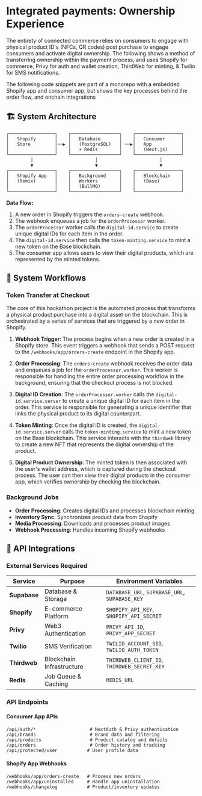 # Integrated payments: Ownership Experience

The entirety of connected commerce relies on consumers to engage with physical product ID's (NFCs, QR codes) post purchase to engage consumers and activate digital ownership. The following shows a method of transferring ownership within the payment process, and uses Shopify for commerce, Privy for auth and wallet creation, ThirdWeb for minting, & Twilio for SMS notifications.

The following code snippets are part of a monorepo with a embedded Shopify app and consumer app, but shows the key processes behind the order flow, and onchain integrations

## 🏗️ System Architecture

```
┌─────────────────┐    ┌──────────────────┐    ┌─────────────────┐
│   Shopify       │    │   Database       │    │   Consumer      │
│   Store         │──▶ │   (PostgreSQL)   │ ──▶│   App           │
│                 │    │   + Redis        │    │   (Next.js)     │
└─────────────────┘    └──────────────────┘    └─────────────────┘
         │                       │                       │
         ▼                       ▼                       ▼
┌─────────────────┐    ┌──────────────────┐    ┌─────────────────┐
│   Shopify App   │    │   Background     │    │   Blockchain    │
│   (Remix)       │    │   Workers        │    │   (Base)        │
│                 │    │   (BullMQ)       │    │                 │
└─────────────────┘    └──────────────────┘    └─────────────────┘
```

**Data Flow:**

1.  A new order in Shopify triggers the `orders-create` webhook.
2.  The webhook enqueues a job for the `orderProcessor` worker.
3.  The `orderProcessor` worker calls the `digital-id.service` to create unique digital IDs for each item in the order.
4.  The `digital-id.service` then calls the `token-minting.service` to mint a new token on the Base blockchain.
5.  The consumer app allows users to view their digital products, which are represented by the minted tokens.

## 🔄 System Workflows

### Token Transfer at Checkout

The core of this hackathon project is the automated process that transforms a physical product purchase into a digital asset on the blockchain. This is orchestrated by a series of services that are triggered by a new order in Shopify.

1.  **Webhook Trigger**: The process begins when a new order is created in a Shopify store. This event triggers a webhook that sends a POST request to the `/webhooks/app/orders-create` endpoint in the Shopify app.

2.  **Order Processing**: The `orders-create` webhook receives the order data and enqueues a job for the `orderProcessor.worker`. This worker is responsible for handling the entire order processing workflow in the background, ensuring that the checkout process is not blocked.

3.  **Digital ID Creation**: The `orderProcessor.worker` calls the `digital-id.service.server` to create a unique digital ID for each item in the order. This service is responsible for generating a unique identifier that links the physical product to its digital counterpart.

4.  **Token Minting**: Once the digital ID is created, the `digital-id.service.server` calls the `token-minting.service` to mint a new token on the Base blockchain. This service interacts with the `thirdweb` library to create a new NFT that represents the digital ownership of the product.

5.  **Digital Product Ownership**: The minted token is then associated with the user's wallet address, which is captured during the checkout process. The user can then view their digital products in the consumer app, which verifies ownership by checking the blockchain.

### Background Jobs

- **Order Processing**: Creates digital IDs and processes blockchain minting
- **Inventory Sync**: Synchronizes product data from Shopify
- **Media Processing**: Downloads and processes product images
- **Webhook Processing**: Handles incoming Shopify webhooks

## 🔌 API Integrations

### External Services Required

| Service      | Purpose                   | Environment Variables                          |
| ------------ | ------------------------- | ---------------------------------------------- |
| **Supabase** | Database & Storage        | `DATABASE_URL`, `SUPABASE_URL`, `SUPABASE_KEY` |
| **Shopify**  | E-commerce Platform       | `SHOPIFY_API_KEY`, `SHOPIFY_API_SECRET`        |
| **Privy**    | Web3 Authentication       | `PRIVY_API_ID`, `PRIVY_APP_SECRET`             |
| **Twilio**   | SMS Verification          | `TWILIO_ACCOUNT_SID`, `TWILIO_AUTH_TOKEN`      |
| **Thirdweb** | Blockchain Infrastructure | `THIRDWEB_CLIENT_ID`, `THIRDWEB_SECRET_KEY`    |
| **Redis**    | Job Queue & Caching       | `REDIS_URL`                                    |

### API Endpoints

#### Consumer App APIs

```
/api/auth/*                    # NextAuth & Privy authentication
/api/brands                    # Brand data and filtering
/api/products                  # Product catalog and details
/api/orders                    # Order history and tracking
/api/protected/user           # User profile data
```

#### Shopify App Webhooks

```
/webhooks/app/orders-create   # Process new orders
/webhooks/app/uninstalled     # Handle app uninstallation
/webhooks/changelog           # Product/inventory updates
``` 
